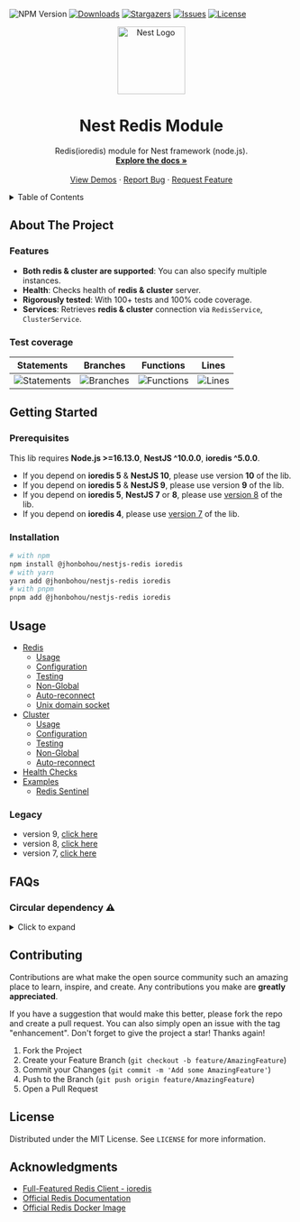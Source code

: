 ![NPM Version](https://img.shields.io/npm/v/%40liaoliaots%2Fnestjs-redis%2Falpha?style=for-the-badge)
[![Downloads][downloads-shield]][downloads-url]
[![Stargazers][stars-shield]][stars-url]
[![Issues][issues-shield]][issues-url]
[![License][license-shield]][license-url]

<p align="center">
  <a href="https://nestjs.com/">
    <img src="https://nestjs.com/img/logo-small.svg" alt="Nest Logo" width="120">
  </a>
</p>

<div align="center">
  <h1 align="center">Nest Redis Module</h1>

  <p align="center">
    Redis(ioredis) module for Nest framework (node.js).
    <br />
    <a href="#usage"><strong>Explore the docs »</strong></a>
    <br />
    <br />
    <a href="/sample">View Demos</a>
    ·
    <a href="https://github.com/jhonbohou/nestjs-redis/issues/new/choose">Report Bug</a>
    ·
    <a href="https://github.com/jhonbohou/nestjs-redis/issues">Request Feature</a>
  </p>
</div>

<details>
  <summary>Table of Contents</summary>
  <ol>
    <li>
      <a href="#about-the-project">About The Project</a>
      <ul>
        <li><a href="#features">Features</a></li>
        <li><a href="#test-coverage">Test coverage</a></li>
      </ul>
    </li>
    <li>
      <a href="#getting-started">Getting Started</a>
      <ul>
        <li><a href="#prerequisites">Prerequisites</a></li>
        <li><a href="#installation">Installation</a></li>
      </ul>
    </li>
    <li><a href="#usage">Usage</a></li>
    <li><a href="#faqs">FAQs</a></li>
    <li><a href="#roadmap">Roadmap</a></li>
    <li><a href="#contributing">Contributing</a></li>
    <li><a href="#license">License</a></li>
    <li><a href="#acknowledgments">Acknowledgments</a></li>
  </ol>
</details>

## About The Project

### Features

- **Both redis & cluster are supported**: You can also specify multiple instances.
- **Health**: Checks health of **redis & cluster** server.
- **Rigorously tested**: With 100+ tests and 100% code coverage.
- **Services**: Retrieves **redis & cluster** connection via `RedisService`, `ClusterService`.

### Test coverage

| Statements                                                                                                | Branches                                                                                              | Functions                                                                                               | Lines                                                                                           |
| --------------------------------------------------------------------------------------------------------- | ----------------------------------------------------------------------------------------------------- | ------------------------------------------------------------------------------------------------------- | ----------------------------------------------------------------------------------------------- |
| ![Statements](https://img.shields.io/badge/statements-100%25-brightgreen.svg?style=flat-square&logo=jest) | ![Branches](https://img.shields.io/badge/branches-100%25-brightgreen.svg?style=flat-square&logo=jest) | ![Functions](https://img.shields.io/badge/functions-100%25-brightgreen.svg?style=flat-square&logo=jest) | ![Lines](https://img.shields.io/badge/lines-100%25-brightgreen.svg?style=flat-square&logo=jest) |

## Getting Started

### Prerequisites

This lib requires **Node.js >=16.13.0**, **NestJS ^10.0.0**, **ioredis ^5.0.0**.

- If you depend on **ioredis 5** & **NestJS 10**, please use version **10** of the lib.
- If you depend on **ioredis 5** & **NestJS 9**, please use version **9** of the lib.
- If you depend on **ioredis 5**, **NestJS 7** or **8**, please use [version 8](https://github.com/jhonbohou/nestjs-redis/tree/v8.2.2) of the lib.
- If you depend on **ioredis 4**, please use [version 7](https://github.com/jhonbohou/nestjs-redis/tree/v7.0.0) of the lib.

### Installation

```sh
# with npm
npm install @jhonbohou/nestjs-redis ioredis
# with yarn
yarn add @jhonbohou/nestjs-redis ioredis
# with pnpm
pnpm add @jhonbohou/nestjs-redis ioredis
```

## Usage

- [Redis](/docs/latest/redis.md)
  - [Usage](/docs/latest/redis.md)
  - [Configuration](/docs/latest/redis.md#configuration)
  - [Testing](/docs/latest/redis.md#testing)
  - [Non-Global](/docs/latest/redis.md#non-global)
  - [Auto-reconnect](https://luin.github.io/ioredis/interfaces/CommonRedisOptions.html#retryStrategy)
  - [Unix domain socket](/docs/latest/redis.md#unix-domain-socket)
- [Cluster](/docs/latest/cluster.md)
  - [Usage](/docs/latest/cluster.md)
  - [Configuration](/docs/latest/cluster.md#configuration)
  - [Testing](/docs/latest/cluster.md#testing)
  - [Non-Global](/docs/latest/cluster.md#non-global)
  - [Auto-reconnect](https://luin.github.io/ioredis/interfaces/ClusterOptions.html#clusterRetryStrategy)
- [Health Checks](/packages/redis-health/README.md)
- [Examples](/docs/latest/examples.md)
  - [Redis Sentinel](/docs/latest/examples.md#sentinel)

### Legacy

- version 9, [click here](/docs/v9)
- version 8, [click here](/docs/v8)
- version 7, [click here](/docs/v7)

## FAQs

### Circular dependency ⚠️

<details>
  <summary>Click to expand</summary>

[A circular dependency](https://docs.nestjs.com/fundamentals/circular-dependency) might also be caused when using "barrel files"/index.ts files to group imports. Barrel files should be omitted when it comes to module/provider classes. For example, barrel files should not be used when importing files within the same directory as the barrel file, i.e. `cats/cats.controller` should not import `cats` to import the `cats/cats.service` file. For more details please also see [this github issue](https://github.com/nestjs/nest/issues/1181#issuecomment-430197191).

</details>

## Contributing

Contributions are what make the open source community such an amazing place to learn, inspire, and create. Any contributions you make are **greatly appreciated**.

If you have a suggestion that would make this better, please fork the repo and create a pull request. You can also simply open an issue with the tag "enhancement".
Don't forget to give the project a star! Thanks again!

1. Fork the Project
2. Create your Feature Branch (`git checkout -b feature/AmazingFeature`)
3. Commit your Changes (`git commit -m 'Add some AmazingFeature'`)
4. Push to the Branch (`git push origin feature/AmazingFeature`)
5. Open a Pull Request

## License

Distributed under the MIT License. See `LICENSE` for more information.

## Acknowledgments

- [Full-Featured Redis Client - ioredis](https://github.com/luin/ioredis)
- [Official Redis Documentation](https://redis.io/)
- [Official Redis Docker Image](https://hub.docker.com/_/redis)

[downloads-shield]: https://img.shields.io/npm/dm/@jhonbohou/nestjs-redis?style=for-the-badge
[downloads-url]: https://www.npmjs.com/package/@jhonbohou/nestjs-redis
[stars-shield]: https://img.shields.io/github/stars/jhonbohou/nestjs-redis?style=for-the-badge
[stars-url]: https://github.com/jhonbohou/nestjs-redis/stargazers
[issues-shield]: https://img.shields.io/github/issues/jhonbohou/nestjs-redis?style=for-the-badge
[issues-url]: https://github.com/jhonbohou/nestjs-redis/issues
[license-shield]: https://img.shields.io/npm/l/@jhonbohou/nestjs-redis?style=for-the-badge
[license-url]: https://github.com/jhonbohou/nestjs-redis/blob/main/LICENSE
